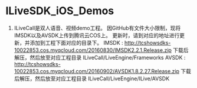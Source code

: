 # ILiveSDK_iOS_Demos
1. ILiveCall是双人语音、视频demo工程。 因GitHub有文件大小限制，现将IMSDK以及AVSDK上传到腾讯云COS上。 更新时，请到对应的地址进行更新，并添加到工程下面对应的目录下。
IMSDK : http://tcshowsdks-10022853.cos.myqcloud.com/20160830/IMSDK2.2.1.Release.zip 下载后解压，然后放至对应工程目录 ILiveCall/LiveEngine/Frameworks
AVSDK : http://tcshowsdks-10022853.cos.myqcloud.com/20160902/AVSDK1.8.2.27.Release.zip 下载后解压，然后放至对应工程目录 ILiveCall/LiveEngine/ILive/AVSDK